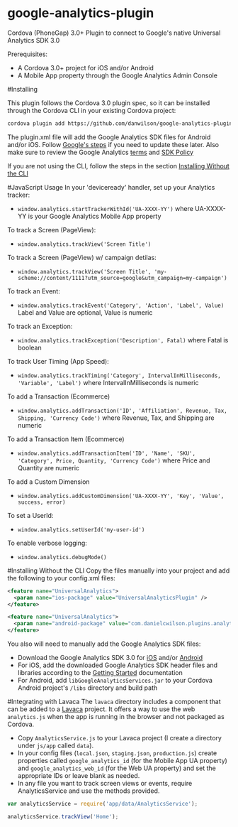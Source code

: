 google-analytics-plugin
=======================

Cordova (PhoneGap) 3.0+ Plugin to connect to Google's native Universal Analytics SDK 3.0

Prerequisites:
* A Cordova 3.0+ project for iOS and/or Android
* A Mobile App property through the Google Analytics Admin Console

#Installing

This plugin follows the Cordova 3.0 plugin spec, so it can be installed through the Cordova CLI in your existing Cordova project:
```bash
cordova plugin add https://github.com/danwilson/google-analytics-plugin.git
```
The plugin.xml file will add the Google Analytics SDK files for Android and/or iOS.  Follow [Google's steps](#sdk-files) if you need to update these later.  Also make sure to review the Google Analytics [terms](http://www.google.com/analytics/terms/us.html) and [SDK Policy](https://developers.google.com/analytics/devguides/collection/protocol/policy)

If you are not using the CLI, follow the steps in the section [Installing Without the CLI](#nocli)

#JavaScript Usage
In your 'deviceready' handler, set up your Analytics tracker:
* `window.analytics.startTrackerWithId('UA-XXXX-YY')` where UA-XXXX-YY is your Google Analytics Mobile App property

To track a Screen (PageView):
* `window.analytics.trackView('Screen Title')`

To track a Screen (PageView) w/ campaign detilas:
* `window.analytics.trackView('Screen Title', 'my-scheme://content/1111?utm_source=google&utm_campaign=my-campaign')`

To track an Event:
* `window.analytics.trackEvent('Category', 'Action', 'Label', Value)` Label and Value are optional, Value is numeric

To track an Exception:
* `window.analytics.trackException('Description', Fatal)` where Fatal is boolean

To track User Timing (App Speed):
* `window.analytics.trackTiming('Category', IntervalInMilliseconds, 'Variable', 'Label')` where IntervalInMilliseconds is numeric

To add a Transaction (Ecommerce)
* `window.analytics.addTransaction('ID', 'Affiliation', Revenue, Tax, Shipping, 'Currency Code')` where Revenue, Tax, and Shipping are numeric

To add a Transaction Item (Ecommerce)
* `window.analytics.addTransactionItem('ID', 'Name', 'SKU', 'Category', Price, Quantity, 'Currency Code')` where Price and Quantity are numeric

To add a Custom Dimension
* `window.analytics.addCustomDimension('UA-XXXX-YY', 'Key', 'Value', success, error)`

To set a UserId:
* `window.analytics.setUserId('my-user-id')`

To enable verbose logging:
* `window.analytics.debugMode()`

#Installing Without the CLI <a name="nocli"></a>
Copy the files manually into your project and add the following to your config.xml files:
```xml
<feature name="UniversalAnalytics">
  <param name="ios-package" value="UniversalAnalyticsPlugin" />
</feature>
```
```xml
<feature name="UniversalAnalytics">
  <param name="android-package" value="com.danielcwilson.plugins.analytics.UniversalAnalyticsPlugin" />
</feature>
```
<a name="sdk-files"></a>
You also will need to manually add the Google Analytics SDK files:
* Download the Google Analytics SDK 3.0 for [iOS](https://developers.google.com/analytics/devguides/collection/ios/) and/or [Android](https://developers.google.com/analytics/devguides/collection/android/)
* For iOS, add the downloaded Google Analytics SDK header files and libraries according to the [Getting Started](https://developers.google.com/analytics/devguides/collection/ios/v3) documentation
* For Android, add `libGoogleAnalyticsServices.jar` to your Cordova Android project's `/libs` directory and build path

#Integrating with Lavaca
The `lavaca` directory includes a component that can be added to a <a href="http://getlavaca.com">Lavaca</a> project.  It offers a way to use the web `analytics.js` when the app is running in the browser and not packaged as Cordova.

* Copy `AnalyticsService.js` to your Lavaca project (I create a directory under `js/app` called `data`).
* In your config files (`local.json`, `staging.json`, `production.js`) create properties called `google_analytics_id` (for the Mobile App UA property) and `google_analytics_web_id` (for the Web UA property) and set the appropriate IDs or leave blank as needed.
* In any file you want to track screen views or events, require AnalyticsService and use the methods provided.

```javascript
var analyticsService = require('app/data/AnalyticsService');

analyticsService.trackView('Home');
```

